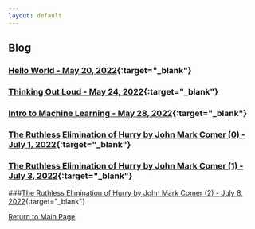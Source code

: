 ```yaml
---
layout: default
---
```


## Blog

### [Hello World - May 20, 2022](./blog/first.html){:target="_blank"}

### [Thinking Out Loud - May 24, 2022](./blog/second.html){:target="_blank"}

### [Intro to Machine Learning - May 28, 2022](./blog/third.html){:target="_blank"}

### [The Ruthless Elimination of Hurry by John Mark Comer (0) - July 1, 2022](./blog/fourth.html){:target="_blank"}

### [The Ruthless Elimination of Hurry by John Mark Comer (1) - July 3, 2022](./blog/fifth.html){:target="_blank"}

###[The Ruthless Elimination of Hurry by John Mark Comer (2) - July 8, 2022](./blog/sixth.html){:target="_blank"}

[Return to Main Page](./)
